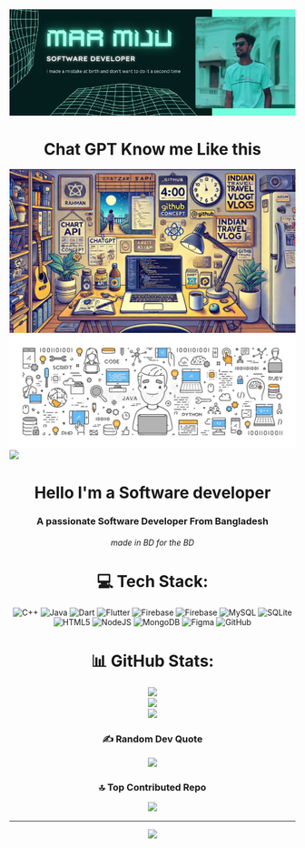 <div align="center">

  <img src="https://raw.githubusercontent.com/azizarrahmanmiju/Images/main/cover.jpg" alt="Cover Image">
  <h1> Chat GPT Know me Like this</h1>
  <img src="https://raw.githubusercontent.com/azizarrahmanmiju/Images/main/me.webp" alt="Cover Image">
  <img src="https://raw.githubusercontent.com/azizarrahmanmiju/Images/main/cover2.png" alt="Cover Image">
</div>










<img hight="300" src="[https://images.pexels.com/photos/577585/pexels-photo-577585.jpeg?auto=compress&cs=tinysrgb&w=1260&h=750&dpr=1](https://encrypted-tbn0.gstatic.com/images?q=tbn:ANd9GcRV1EhkMJIoUejaBeClBlA_rN31N-XVtuqYHg&](https://encrypted-tbn0.gstatic.com/images?q=tbn:ANd9GcRV1EhkMJIoUejaBeClBlA_rN31N-XVtuqYHg&s](https://drive.google.com/file/d/1mghxnxgbnaSW_KlhUM3iXN8PgN58prCD/view?usp=sharing)">


</div>

<h1 align="center">Hello I'm a Software developer</h1>
<h3 align="center">A passionate Software Developer From Bangladesh</h3>
<h6 align="center">made in BD for the BD</h6>


<div align="center">


# 💻 Tech Stack:
![C++](https://img.shields.io/badge/c++-%2300599C.svg?style=for-the-badge&logo=c%2B%2B&logoColor=white) ![Java](https://img.shields.io/badge/java-%23ED8B00.svg?style=for-the-badge&logo=openjdk&logoColor=white) ![Dart](https://img.shields.io/badge/dart-%230175C2.svg?style=for-the-badge&logo=dart&logoColor=white) ![Flutter](https://img.shields.io/badge/Flutter-%2302569B.svg?style=for-the-badge&logo=Flutter&logoColor=white) ![Firebase](https://img.shields.io/badge/firebase-%23039BE5.svg?style=for-the-badge&logo=firebase) ![Firebase](https://img.shields.io/badge/firebase-a08021?style=for-the-badge&logo=firebase&logoColor=ffcd34) ![MySQL](https://img.shields.io/badge/mysql-4479A1.svg?style=for-the-badge&logo=mysql&logoColor=white) ![SQLite](https://img.shields.io/badge/sqlite-%2307405e.svg?style=for-the-badge&logo=sqlite&logoColor=white) ![HTML5](https://img.shields.io/badge/html5-%23E34F26.svg?style=for-the-badge&logo=html5&logoColor=white) ![NodeJS](https://img.shields.io/badge/node.js-6DA55F?style=for-the-badge&logo=node.js&logoColor=white) ![MongoDB](https://img.shields.io/badge/MongoDB-%234ea94b.svg?style=for-the-badge&logo=mongodb&logoColor=white) ![Figma](https://img.shields.io/badge/figma-%23F24E1E.svg?style=for-the-badge&logo=figma&logoColor=white) ![GitHub](https://img.shields.io/badge/github-%23121011.svg?style=for-the-badge&logo=github&logoColor=white)
# 📊 GitHub Stats:
![](https://github-readme-stats.vercel.app/api?username=azizarrahmanmiju&theme=transparent&hide_border=false&include_all_commits=true&count_private=false)<br/>
![](https://github-readme-streak-stats.herokuapp.com/?user=azizarrahmanmiju&theme=transparent&hide_border=false)<br/>
![](https://github-readme-stats.vercel.app/api/top-langs/?username=azizarrahmanmiju&theme=transparent&hide_border=false&include_all_commits=true&count_private=false&layout=compact)

### ✍️ Random Dev Quote
![](https://quotes-github-readme.vercel.app/api?type=horizontal&theme=tokyonight)

### 🔝 Top Contributed Repo
![](https://github-contributor-stats.vercel.app/api?username=azizarrahmanmiju&limit=5&theme=transparent&combine_all_yearly_contributions=true)

---
[![](https://visitcount.itsvg.in/api?id=azizarrahmanmiju&icon=0&color=0)](https://visitcount.itsvg.in)
</div>

<!-- Proudly created with GPRM ( https://gprm.itsvg.in ) -->
